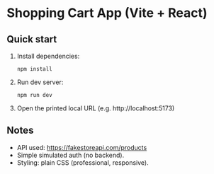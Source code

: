 # Shopping Cart App (Vite + React)

## Quick start

1. Install dependencies:
   ```
   npm install
   ```

2. Run dev server:
   ```
   npm run dev
   ```

3. Open the printed local URL (e.g. http://localhost:5173)

## Notes
- API used: https://fakestoreapi.com/products
- Simple simulated auth (no backend).
- Styling: plain CSS (professional, responsive).
